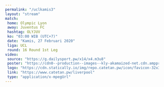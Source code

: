 ```yaml
---
permalink: "/uclkamis3"
layout: "stream"
match:
 home: Olympic Lyon
 away: Juventus FC
 hashtag: OLYJUV
 ko: "03:00 WIB (UTC+7)"
 date: "Kamis, 27 Februari 2020"
 liga: UCL
 round: 16 Round 1st Leg
video:
 source: "https://g.dailysport.pw/x14/x4.m3u8"
 poster: "https://cdn0--production--images--kly-akamaized-net.cdn.ampproject.org/ii/w1200/s/cdn0-production-images-kly.akamaized.net/mIwfmiFSA1rCRtYWZIP4RsfZ6fo=/673x373/smart/filters:quality(75):strip_icc():format(jpeg)/kly-media-production/medias/3059985/original/015700400_1582618287-Liga_Champions_-_Olympique_Lyon_Vs_Juventus.jpg"
 logo: "https://cdn.statically.io/img/repo.catetan.pw/icon/favicon-32x32.png"
 link: "https://www.catetan.pw/liverpool"
 type: "application/x-mpegUrl"
---
```

